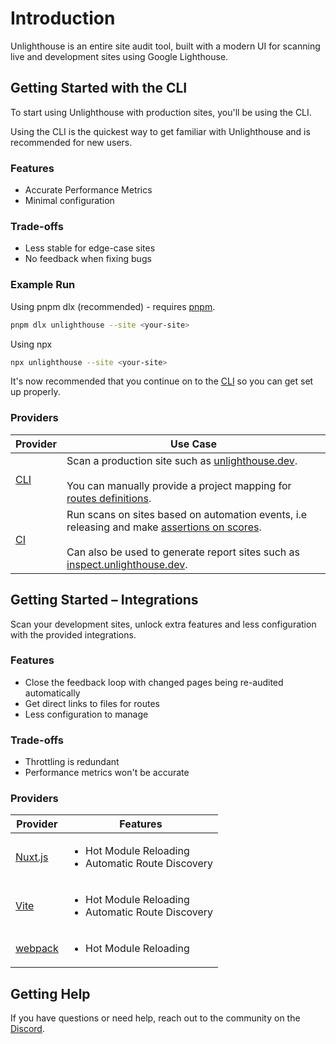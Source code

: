 # Introduction

Unlighthouse is an entire site audit tool, built with a modern UI for scanning live and development sites using Google
Lighthouse.

## Getting Started with the CLI

To start using Unlighthouse with production sites, you'll be using the CLI.

Using the CLI is the quickest way to get familiar with Unlighthouse and is recommended for new users.

### Features

<ul class="list-style-none mt-3 m-0">
<li class="flex items-center pb-2 "><i-carbon-checkmark-outline class="text-green-500 mr-2" /> Accurate Performance Metrics</li>
<li class="flex items-center pb-2 "><i-carbon-checkmark-outline class="text-green-500 mr-2" /> Minimal configuration</li>
</ul>

### Trade-offs

<ul class="list-style-none mt-3 m-0">
<li class="flex items-center pb-2 "><i-carbon-warning-alt class="text-yellow-600 mr-2" /> Less stable for edge-case sites</li>
<li class="flex items-center"><i-carbon-warning-alt class="text-yellow-600 mr-2" /> No feedback when fixing bugs</li>
</ul>


### Example Run

Using pnpm dlx (recommended) - requires [pnpm](https://pnpm.io/).

```bash
pnpm dlx unlighthouse --site <your-site>
```

Using npx

```bash
npx unlighthouse --site <your-site>
```


It's now recommended that you continue on to the [CLI](/integrations/cli) so you can get set up properly.

### Providers

| Provider                 | Use Case                                                                                                                                                                                                                                            |
|--------------------------|-----------------------------------------------------------------------------------------------------------------------------------------------------------------------------------------------------------------------------------------------------|
| [CLI](/integrations/cli) | Scan a production site such as [unlighthouse.dev](https://unlighthouse.dev).<br><br> You can manually provide a project mapping for [routes definitions](/guide/route-definitions).                                                                 |
| [CI](/integrations/ci)   | Run scans on sites based on automation events, i.e releasing and make [assertions on scores](/integrations/ci#assertions).<br><br> Can also be used to generate report sites such as [inspect.unlighthouse.dev](https://inspect.unlighthouse.dev/). |

## Getting Started – Integrations

Scan your development sites, unlock extra features and less configuration with the provided integrations.

### Features

<ul class="list-style-none mt-3 m-0">
<li class="flex items-center pb-2 "><i-carbon-checkmark-outline class="text-green-500 mr-2" /> Close the feedback loop with changed pages being re-audited automatically</li>
<li class="flex items-center pb-2 "><i-carbon-checkmark-outline class="text-green-500 mr-2" /> Get direct links to files for routes</li>
<li class="flex items-center"><i-carbon-checkmark-outline class="text-green-500 mr-2" /> Less configuration to manage</li>
</ul>

### Trade-offs

<ul class="list-style-none mt-3 m-0">
<li class="flex items-center pb-2 "><i-carbon-warning-alt class="text-yellow-600 mr-2" /> Throttling is redundant</li>
<li class="flex items-center"><i-carbon-warning-alt class="text-yellow-600 mr-2" /> Performance metrics won't be accurate</li>
</ul>

### Providers

| Provider                                                                                                        | Features                                                                                      |
|-----------------------------------------------------------------------------------------------------------------|-----------------------------------------------------------------------------------------------|
| <a href="/integrations/nuxt" class="flex items-center"><i-logos-nuxt-icon class="mr-2 text-xl" /> Nuxt.js</a>   | <ul class="pl-3 p-0 m-0"><li>Hot Module Reloading</li><li>Automatic Route Discovery</li></ul> |
| <a href="/integrations/vite" class="flex items-center"><i-logos-vitejs class="mr-2 text-xl" /> Vite</a>         | <ul class="pl-3 p-0 m-0"><li>Hot Module Reloading</li><li>Automatic Route Discovery</li></ul> |
| <a href="/integrations/webpack" class="flex items-center"><i-logos-webpack class="mr-2 text-xl" /> webpack</a>  | <ul class="pl-3 p-0 m-0"><li>Hot Module Reloading</li></ul>                                   |

## Getting Help

If you have questions or need help, reach out to the community on the [Discord](https://unlighthouse.dev/chat).
